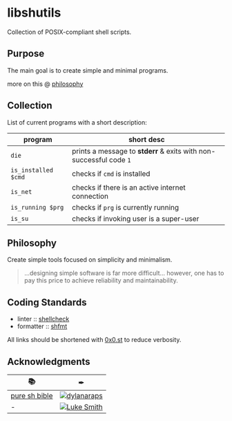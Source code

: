 <!-- markdownlint-disable MD013 -->

# libshutils

Collection of POSIX-compliant shell scripts.

## Purpose

The main goal is to create simple and minimal programs.

more on this @ [philosophy](#philosophy)

## Collection

List of current programs with a short description:

| program             | short desc                                                          |
| ------------------- | ------------------------------------------------------------------- |
| `die`               | prints a message to **stderr** & exits with non-successful code `1` |
| `is_installed $cmd` | checks if `cmd` is installed                                        |
| `is_net`            | checks if there is an active internet connection                    |
| `is_running $prg`   | checks if `prg` is currently running                                |
| `is_su`             | checks if invoking user is a super-user                             |

## Philosophy

Create simple tools focused on simplicity and minimalism.

> ...designing simple software is far more difficult... however, one has to pay
> this price to achieve reliability and maintainability.

## Coding Standards

- linter    :: [shellcheck](https://0x0.st/QQ)
- formatter :: [shfmt](https://0x0.st/ZIsC)

All links should be shortened with [0x0.st](https://0x0.st) to reduce verbosity.

## Acknowledgments

| 📚                                   | ✒                                                         |
| ------------------------------------ | --------------------------------------------------------- |
| [pure sh bible](https://0x0.st/ZK4C) | [![dylanaraps](https://0x0.st/ZIsL)](https://0x0.st/ZIrO) |
| -                                    | [![Luke Smith](https://0x0.st/ZIsp)](https://0x0.st/ZIsf) |
